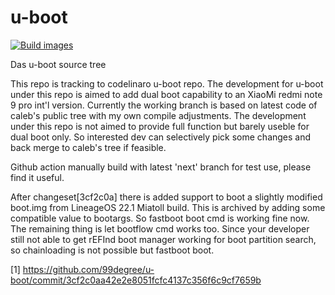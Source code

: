 # u-boot
[![Build images](https://github.com/99degree/u-boot/actions/workflows/build-images.yml/badge.svg)](https://github.com/99degree/u-boot/actions/workflows/build-images.yml)

Das u-boot source tree

This repo is tracking to codelinaro u-boot repo. The development for u-boot under this repo is aimed to add dual boot capability to an XiaoMi redmi note 9 pro int'l version. Currently the working branch is based on latest code
of caleb's public tree with my own compile adjustments. The development under this repo is not aimed to provide full function but barely useble for dual boot only. So interested dev can selectively pick some changes and back merge to caleb's tree if feasible.

Github action manually build with latest 'next' branch for test use, please find it useful.

After changeset[3cf2c0a] there is added support to boot a slightly modified boot.img from LineageOS 22.1 Miatoll build. This is archived by adding some compatible value to bootargs. So fastboot boot cmd is working fine now. The remaining thing is let bootflow cmd works too. Since your developer still not able to get rEFInd boot manager working for boot partition search, so chainloading is not possible but fastboot boot.  

[1] https://github.com/99degree/u-boot/commit/3cf2c0aa42e2e8051fcfc4137c356f6c9cf7659b 
